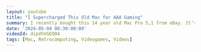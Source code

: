 ```yaml
---
layout: youtube
title: "I Supercharged This Old Mac for AAA Gaming"
summary: I recently bought this 14 year old Mac Pro 5,1 from eBay. It’s tricked out with modern graphics, SSD storage and 48 *gigabytes* of RAM. Let’s check it out!
date: '2024-05-04 08:30:00:00'
videoId: dipVhVGE004
tags: [Mac, Retrocomputing, Videogames, Videos]
---
```


